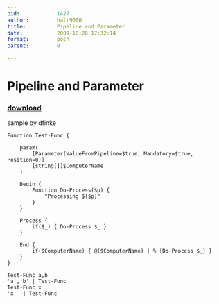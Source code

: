 ```yaml
---
pid:            1427
author:         halr9000
title:          Pipeline and Parameter
date:           2009-10-28 17:32:14
format:         posh
parent:         0

---
```


# Pipeline and Parameter

### [download](Scripts\1427.ps1)

sample by dfinke

```posh
Function Test-Func {

    param(
        [Parameter(ValueFromPipeline=$true, Mandatory=$true, Position=0)]
        [string[]]$ComputerName
    )
    
    Begin {
        Function Do-Process($p) {
            "Processing $($p)"
        }
    }
    
    Process {
        if($_) { Do-Process $_ }
    }
    
    End {
        if($ComputerName) { @($ComputerName) | % {Do-Process $_} }
    }
}
 
Test-Func a,b
'a','b' | Test-Func
Test-Func x
'x'  | Test-Func
```
